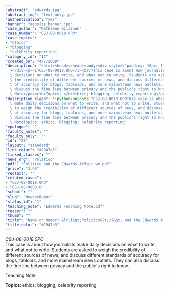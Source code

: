 ```yaml
---
"abstract": "edwards.jpg"
"abstract_img": "text_only.jpg"
"authentication": "yes"
"banner": "Website_banner.jpg"
"case_author": "Kathleen Gilsinan"
"case_number": "CSJ-08-0018.0PO"
"case_topics":
- "ethics"
- "blogging"
- "celebrity reporting"
"category_id": "17"
"created_on": "4/7/2009"
"description": "<html><head></head><body><div style=\"padding: 10px; float: right;\"\
  ></div><p><i>CSJ-08-0018.0PO</i><br/>This case is about how journalists make daily\
  \ decisions on what to write, and what not to write. Students are asked to weigh\
  \ the credibility of different sources of news, and discuss different standards\
  \ of accuracy for blogs, tabloids, and more mainstream news outlets. They can also\
  \ discuss the fine line between privacy and the public's right to know.</p><p>Teaching\
  \ Note</p><p><b>Topics: </b>ethics; blogging; celebrity reporting</p></body></html>"
"description_clean": !!python/unicode "CSJ-08-0018.0POThis case is about how journalists\
  \ make daily decisions on what to write, and what not to write. Students are asked\
  \ to weigh the credibility of different sources of news, and discuss different standards\
  \ of accuracy for blogs, tabloids, and more mainstream news outlets. They can also\
  \ discuss the fine line between privacy and the public's right to know.Teaching\
  \ NoteTopics: ethics; blogging; celebrity reporting"
"epologue": ""
"faculty_notes": ""
"faculty_only": ""
"id": "28"
"layout": "standard"
"link_color": "#2947a3"
"linked_classes": ""
"news_org": "Politico"
"pdf": "Politico and the Edwards Affair_wm.pdf"
"price": "3.95"
"redtext": ""
"related_cases":
- "CSJ-08-0018.0PO"
- "CSJ-08-0008.0"
"school": ""
"slug": "NewsorRumor"
"status_id": "1"
"teaching_note": "Edwards Teaching Note.pdf"
"teaser": ""
"thumb": ""
"title": "News or Rumor? &lt;i&gt;Politico&lt;/i&gt; and the Edwards Affair "
"title_color": "#2947a3"
---
```

<html><head></head><body><div style="padding: 10px; float: right;"></div><p><i>CSJ-08-0018.0PO</i><br/>This case is about how journalists make daily decisions on what to write, and what not to write. Students are asked to weigh the credibility of different sources of news, and discuss different standards of accuracy for blogs, tabloids, and more mainstream news outlets. They can also discuss the fine line between privacy and the public's right to know.</p><p>Teaching Note</p><p><b>Topics: </b>ethics; blogging; celebrity reporting</p></body></html>
